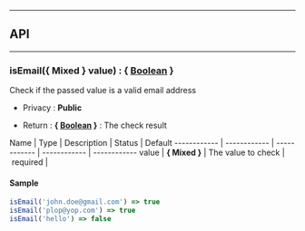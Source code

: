 


-----------------------------
## API
-----------------------------

### isEmail({ Mixed } value) : { <a class="link" href="https://developer.mozilla.org/fr/docs/Web/JavaScript/Reference/Objets_globaux/Boolean" target="_blank" title="Boolean">Boolean</a> }
Check if the passed value is a valid email address

- Privacy : **Public**

- Return : **{ <a class="link" href="https://developer.mozilla.org/fr/docs/Web/JavaScript/Reference/Objets_globaux/Boolean" target="_blank" title="Boolean">Boolean</a> }** : The check result

Name | Type | Description | Status | Default
------------ | ------------ | ------------ | ------------ | ------------
value | **{ Mixed }** | The value to check | required | 


#### Sample
```js
isEmail('john.doe@gmail.com') => true
isEmail('plop@yop.com') => true
isEmail('hello') => false

```


